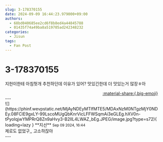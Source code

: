 ```yaml
---
slug: 3-178370155
date: 2024-09-09 16:44:23.979000+09:00
authors:
  - 68bd040685ee2cd6f8b8ed4a44845788
  - 01435f74a49ba8a519705ad242348232
categories:
  - Jisun
tags:
  - Fan Post
---
```


# 3-178370155

<div class="post-container" markdown="1">
<div class="content-container md-sidebar__scrollwrap" markdown="1">

지헌이한테 아침헛개 추천하던데 이유가 있어? 맛있긴한데 더 맛있는거 많장ㅎ아

</div>
</div>

<div style="text-align: right;" markdown="1">
<a href="https://weverse.io/fromis9/fanpost/3-178370155" style="text-align: right;">:material-share:{.big-emoji}</a>
</div>
---

<div class="comments-container md-sidebar__scrollwrap" markdown="1">
<div class="comment" markdown="1">
<div class='id-container' markdown="1">
![](https://phinf.wevpstatic.net/MjAyNDEyMTlfMTE5/MDAxNzM0NTgzMjY0NDEy.08FClE9gxLY-99LscoMUgQbKnrVicLFFWSqmAi3eGLEg.hXV0n-tPyoIqjwYMPRrQ8Zn9aHvy3-B2llL4LWAZ_bEg.JPEG/image.jpg?type=s72){ loading=lazy }
**<span class="artist">지선</span>** <small>Sep 09 2024, 16:44</small><br>
</div>
<div class='comment-body' markdown="1">
제로도 없었구,, 고소하잖아
</div>
</div>
</div>
---
